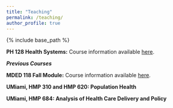 ```yaml
---
title: "Teaching"
permalink: /teaching/
author_profile: true
---
```


{% include base_path %}

<b>PH 128 Health Systems:</b> Course information available <a href="https://dartmouth.smartcatalogiq.com/en/current/orc/departments-programs-graduate/masters-of-health-science-education/master-of-public-health-and-ms-healthcare-research/master-of-public-health-and-ms-healthcare-research/ph-128">here</a>.

<i><strong>Previous Courses</strong></i>

<b>MDED 118 Fall Module:</b> Course information available <a href="https://geiselmed.dartmouth.edu/md-program/curriculum-overview/patients-and-populations/">here</a>.

<b>UMiami, HMP 310 and HMP 620: Population Health</b> 

<b>UMiami, HMP 684: Analysis of Health Care Delivery and Policy</b> 
